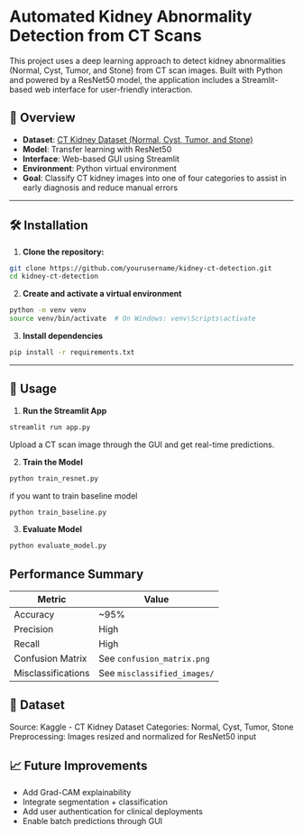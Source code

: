 # Automated Kidney Abnormality Detection from CT Scans

This project uses a deep learning approach to detect kidney abnormalities (Normal, Cyst, Tumor, and Stone) from CT scan images. Built with Python and powered by a ResNet50 model, the application includes a Streamlit-based web interface for user-friendly interaction.

## 🧠 Overview

- **Dataset**: [CT Kidney Dataset (Normal, Cyst, Tumor, and Stone)](https://www.kaggle.com/datasets/nazmul0087/ct-kidney-dataset-normal-cyst-tumor-and-stone)
- **Model**: Transfer learning with ResNet50
- **Interface**: Web-based GUI using Streamlit
- **Environment**: Python virtual environment
- **Goal**: Classify CT kidney images into one of four categories to assist in early diagnosis and reduce manual errors

---

## 🛠️ Installation

1. **Clone the repository:**

```bash
git clone https://github.com/yourusername/kidney-ct-detection.git
cd kidney-ct-detection
```

2. **Create and activate a virtual environment**

```bash
python -m venv venv
source venv/bin/activate  # On Windows: venv\Scripts\activate
```

3. **Install dependencies**
```bash
pip install -r requirements.txt
```
---

## 🚀 Usage
1. **Run the Streamlit App**
```bash
streamlit run app.py
```
Upload a CT scan image through the GUI and get real-time predictions.

2. **Train the Model**
```bash
python train_resnet.py
```

if you want to train baseline model
```bash
python train_baseline.py
```

3. **Evaluate Model**
```bash
python evaluate_model.py
```

## Performance Summary
| Metric             | Value                       |
| ------------------ | --------------------------- |
| Accuracy           | \~95%                       |
| Precision          | High                        |
| Recall             | High                        |
| Confusion Matrix   | See `confusion_matrix.png`  |
| Misclassifications | See `misclassified_images/` |

## 📌 Dataset
Source: Kaggle - CT Kidney Dataset
Categories: Normal, Cyst, Tumor, Stone
Preprocessing: Images resized and normalized for ResNet50 input

## 📈 Future Improvements
- Add Grad-CAM explainability
- Integrate segmentation + classification
- Add user authentication for clinical deployments
- Enable batch predictions through GUI
